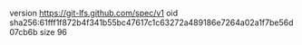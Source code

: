 version https://git-lfs.github.com/spec/v1
oid sha256:61fff1f872b4f341b55bc47617c1c63272a489186e7264a02a1f7be56d07cb6b
size 96
